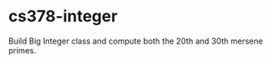cs378-integer
=============

Build Big Integer class and compute both the 20th and 30th mersene primes.